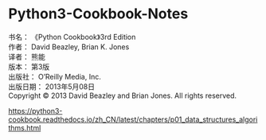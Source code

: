 # Python3-Cookbook-Notes


书名： 《Python Cookbook》3rd Edition  
作者： David Beazley, Brian K. Jones  
译者： 熊能  
版本： 第3版  
出版社： O’Reilly Media, Inc.  
出版日期： 2013年5月08日  
Copyright © 2013 David Beazley and Brian Jones. All rights reserved.  

https://python3-cookbook.readthedocs.io/zh_CN/latest/chapters/p01_data_structures_algorithms.html
